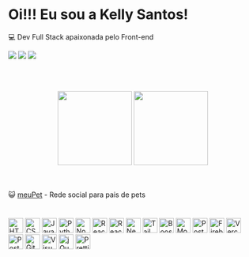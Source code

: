 # Oi!!! Eu sou a Kelly Santos!
 
💻 Dev Full Stack apaixonada pelo Front-end
  
  <a href="mailto:santoscnkelly@gmail.com" target="_blank"><img src="https://img.shields.io/badge/Gmail-D14836?style=for-the-badge&logo=gmail&logoColor=white" target="_blank" ></a>
  <a href="https://instagram.com/kellycrisns" target="_blank"><img src="https://img.shields.io/badge/Instagram-E4405F?style=for-the-badge&logo=instagram&logoColor=white" target="_blank" ></a>
  <a href="https://www.linkedin.com/in/kelly-santos-810a04177/" target="_blank"><img src="https://img.shields.io/badge/LinkedIn-0077B5?style=for-the-badge&logo=linkedin&logoColor=white" target="_blank" ></a>

<br><br>

<div align="center">
  <img height="150em" src="https://github-readme-stats.vercel.app/api?username=kellycns&show_icons=true&theme=react&include_all_commits=true&count_private=true"/>
  <img height="150em" src="https://github-readme-stats.vercel.app/api/top-langs/?username=kellycns&layout=compact&langs_count=7&theme=react"/>
</div>
<br><br>

😺 [meuPet](https://instagram-v2-psi.vercel.app/meupet) - Rede social para pais de pets

#

<img alt="HTML" height="30"         
     src="https://img.shields.io/badge/HTML5-E34F26?style=for-the-badge&logo=html5&logoColor=white" >
<img alt="CSS" height="30"
     src="https://img.shields.io/badge/CSS3-1572B6?style=for-the-badge&logo=css3&logoColor=white"  > 
<img alt="JavaScript" height="30"
     src="https://img.shields.io/badge/JavaScript-F7DF1E?style=for-the-badge&logo=javascript&logoColor=black" >
<img alt="Python" height="30" 
     src="https://img.shields.io/badge/Python-3776AB?style=for-the-badge&logo=python&logoColor=white" >
<img alt="NodeJs" height="30"        
     src="https://img.shields.io/badge/Node.js-43853D?style=for-the-badge&logo=node.js&logoColor=white" >
<img alt="ReactJs" height="30" 
     src="https://img.shields.io/badge/React-20232A?style=for-the-badge&logo=react&logoColor=61DAFB" >
<img alt="ReactRouter" height="30" 
     src="https://img.shields.io/badge/React_Router-CA4245?style=for-the-badge&logo=react-router&logoColor=white" >
<img alt="NextJs" height="30" 
     src="https://img.shields.io/badge/next.js-000000?style=for-the-badge&logo=nextdotjs&logoColor=white" > 
<img alt="TailwindCSS" height="30" 
     src="https://img.shields.io/badge/Tailwind_CSS-38B2AC?style=for-the-badge&logo=tailwind-css&logoColor=white" >
<img alt="Boostrap" height="30"       
     src="https://img.shields.io/badge/Bootstrap-563D7C?style=for-the-badge&logo=bootstrap&logoColor=white" >
<img alt="MongoDB" height="30" 
     src="https://img.shields.io/badge/MongoDB-4EA94B?style=for-the-badge&logo=mongodb&logoColor=white" >
<img alt="Postgres" height="30"
     src="https://img.shields.io/badge/PostgreSQL-316192?style=for-the-badge&logo=postgresql&logoColor=white" >
<img alt="Firebase" height="30"        
     src="" >
<img alt="Vercel" height="30" 
     src="https://img.shields.io/badge/Vercel-000000?style=for-the-badge&logo=vercel&logoColor=white" > 
<img alt="Postman" height="30" 
     src="" >
<img alt="Github" height="30" 
     src="https://img.shields.io/badge/GitHub-100000?style=for-the-badge&logo=github&logoColor=white" > 
<img alt="VisualStudio" height="30" 
     src="https://img.shields.io/badge/Visual_Studio_Code-0078D4?style=for-the-badge&logo=visual%20studio%20code&logoColor=white" >
<img alt="jQuery" height="30"       
     src="https://img.shields.io/badge/jQuery-0769AD?style=for-the-badge&logo=jquery&logoColor=white" >
<img alt="Prettier" height="30"       
     src="https://img.shields.io/badge/prettier-1A2C34?style=for-the-badge&logo=prettier&logoColor=F7BA3E" >
